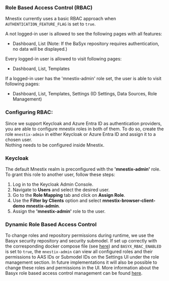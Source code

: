 ### Role Based Access Control (RBAC)

Mnestix currently uses a basic RBAC approach when `AUTHENTICATION_FEATURE_FLAG` is set to `true`.

A not logged-in user is allowed to see the following pages with all features:

- Dashboard, List (Note: If the BaSyx repository requires authentication, no data will be displayed.)

Every logged-in user is allowed to visit following pages:

- Dashboard, List, Templates

If a logged-in user has the 'mnestix-admin' role set, the user is able to visit following pages:

- Dashboard, List, Templates, Settings (ID Settings, Data Sources, Role Management)

### Configuring RBAC:

Since we support Keycloak and Azure Entra ID as authentication providers, you are able to configure mnestix roles in
both of them.
To do so, create the role `mnestix-admin` in either Keycloak or Azure Entra ID and assign it to a chosen user.  
Nothing needs to be configured inside Mnestix.

### Keycloak

The default Mnestix realm is preconfigured with the **'mnestix-admin'** role. To grant this role to another user, follow these steps:

1. Log in to the Keycloak Admin Console.
2. Navigate to **Users** and select the desired user.
3. Go to the **Role Mapping** tab and click on **Assign Role**.
4. Use the **Filter by Clients** option and select **mnestix-browser-client-demo mnestix-admin**.
5. Assign the **'mnestix-admin'** role to the user.

### Dynamic Role Based Access Control

To change roles and repository permissions during runtime, we use the Basyx security repository and security submodel.
If set up correctly with the corresponding docker compose file
(see [here](https://github.com/eclipse-mnestix/mnestix-browser/wiki/Docker-Compose-Files)) and `BASYX_RBAC_ENABLED`
is set to `true`, the `mnestix-admin` can view all configured roles
and their permissions to AAS IDs or Submodel IDs on the Settings UI under the role management section.
In future implementations it will also be possible to change these roles and permissions in the UI.
More information about the Basyx role based access control management can be found
[here](https://github.com/eclipse-basyx/basyx-java-server-sdk/tree/main/examples/BaSyxDynamicRBAC).
